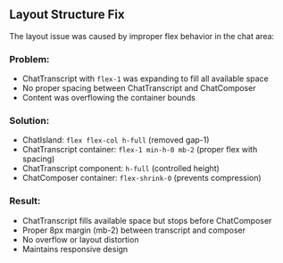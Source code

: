 
## Layout Structure Fix

The layout issue was caused by improper flex behavior in the chat area:

### Problem:
- ChatTranscript with `flex-1` was expanding to fill all available space
- No proper spacing between ChatTranscript and ChatComposer
- Content was overflowing the container bounds

### Solution:
- ChatIsland: `flex flex-col h-full` (removed gap-1)
- ChatTranscript container: `flex-1 min-h-0 mb-2` (proper flex with spacing)
- ChatTranscript component: `h-full` (controlled height)
- ChatComposer container: `flex-shrink-0` (prevents compression)

### Result:
- ChatTranscript fills available space but stops before ChatComposer
- Proper 8px margin (mb-2) between transcript and composer
- No overflow or layout distortion
- Maintains responsive design

